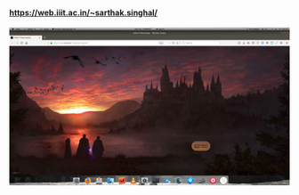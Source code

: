 #### https://web.iiit.ac.in/~sarthak.singhal/
![cover photo](https://github.com/sarthak77/website/blob/master/public_html/cover.png)
